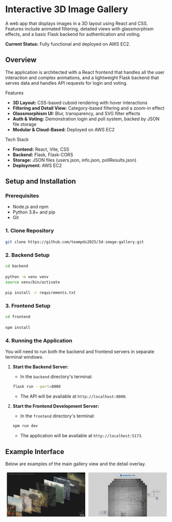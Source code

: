 # Interactive 3D Image Gallery

A web app that displays images in a 3D layout using React and CSS. Features include animated filtering, detailed views with glassmorphism effects, and a basic Flask backend for authentication and voting. 

**Current Status:**  Fully functional and deployed on AWS EC2.

## Overview
The application is architected with a React frontend that handles all the user interaction and complex animations, and a lightweight Flask backend that serves data and handles API requests for login and voting.

Features
*   **3D Layout:** CSS-based cuboid rendering with hover interactions
*   **Filtering and Detail View:** Category-based filtering and a zoom-in effect
*   **Glassmorphism UI:** Blur, transparency, and SVG filter effects
*   **Auth & Voting:** Demonstration login and poll system, backed by JSON file storage
*   **Modular & Cloud-Based:** Deployed on AWS EC2

Tech Stack
*   **Frontend:** React, Vite, CSS
*   **Backend:** Flask, Flask-CORS
*   **Storage:** JSON files (users.json, info.json, pollResults.json)
*   **Deployment:** AWS EC2

## Setup and Installation

### Prerequisites

*   Node.js and npm
*   Python 3.8+ and pip
*   Git

### 1. Clone Repository

```bash
git clone https://github.com/teampds2025/3d-image-gallery.git
```

### 2. Backend Setup

```bash
cd backend

python -m venv venv
source venv/bin/activate  

pip install -r requirements.txt
```

### 3. Frontend Setup

```bash
cd frontend

npm install
```

### 4. Running the Application

You will need to run both the backend and frontend servers in separate terminal windows.

1.  **Start the Backend Server:**
    *   In the `backend` directory's terminal:
    ```bash
    flask run --port=8000
    ```
    *   The API will be available at `http://localhost:8000`.

2.  **Start the Frontend Development Server:**
    *   In the `frontend` directory's terminal:
    ```bash
    npm run dev
    ```
    *   The application will be available at `http://localhost:5173`.

## Example Interface

Below are examples of the main gallery view and the detail overlay.

<div style="display: flex; justify-content: space-between;">
  <img src="docs/ui_preview1.png" alt="Gallery view" style="width: 49%; margin: 1%;">
  <img src="docs/ui_preview2.png" alt="Detail overlay" style="width: 49%; margin: 1%;">
</div>

